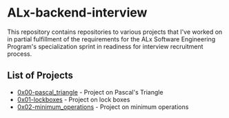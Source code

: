 # ALx-backend-interview

This repository contains repositories to various projects that I've worked on in partial fulfillment of the requirements for the ALx Software Engineering Program's specialization sprint in readiness for interview recruitment process.

## List of Projects
- [0x00-pascal_triangle](./0x00-pascal_triangle) - Project on Pascal's Triangle
- [0x01-lockboxes](./0x01-lockboxes) - Project on lock boxes
- [0x02-minimum_operations](./0x02-minimum_operations) - Project on minimum operations
